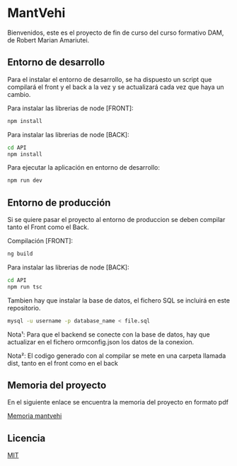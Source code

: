 # MantVehi

Bienvenidos, este es el proyecto de fin de curso del curso formativo DAM, de Robert Marian Amariutei.

## Entorno de desarrollo

Para el instalar el entorno de desarrollo, se ha dispuesto un script que compilará el front y el back a la vez y se actualizará cada vez que haya un cambio.

Para instalar las librerias de node [FRONT]:
```bash
npm install
```
Para instalar las librerias de node [BACK]:
```bash
cd API
npm install
```

Para ejecutar la aplicación en entorno de desarrollo:
```bash
npm run dev
```


## Entorno de producción

Si se quiere pasar el proyecto al entorno de produccion se deben compilar tanto el Front como el Back.

Compilación [FRONT]:
```bash
ng build
```
Para instalar las librerias de node [BACK]:
```bash
cd API
npm run tsc
```

Tambien hay que instalar la base de datos, el fichero SQL se incluirá en este repositorio.
```bash
mysql -u username -p database_name < file.sql
```


Nota¹: Para que el backend se conecte con la base de datos, hay que actualizar en el fichero ormconfig.json los datos de la conexion.

Nota²: El codigo generado con al compilar se mete en una carpeta llamada dist, tanto en el front como en el back 


## Memoria del proyecto
En el siguiente enlace se encuentra la memoria del proyecto en formato pdf

[Memoria mantvehi](https://go.robert9191.com/memoria-mantvehi)


## Licencia

[MIT](https://choosealicense.com/licenses/mit/)
